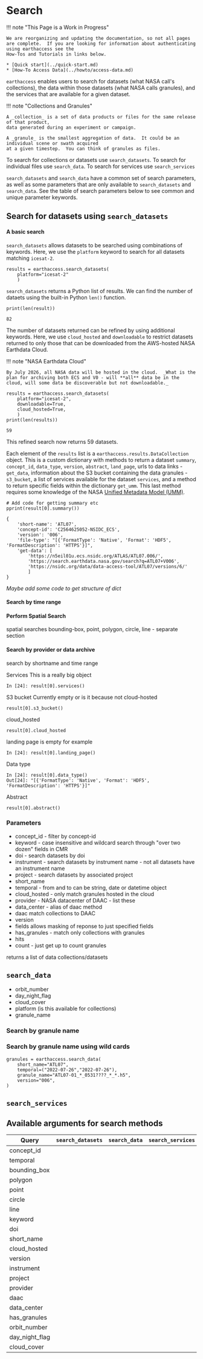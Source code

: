 # Search

!!! note "This Page is a Work in Progress"

    We are reorganizing and updating the documentation, so not all pages are complete.  If you are looking for information about authenticating using earthaccess see the
    How-Tos and Tutorials in links below.

    * [Quick start](../quick-start.md)
    * [How-To Access Data](../howto/access-data.md)

`earthaccess` enables users to search for datasets (what NASA call's collections), the data within those datasets (what NASA calls granules), and the services that are available for a given dataset.

!!! note "Collections and Granules"

    A _collection_ is a set of data products or files for the same release of that product,
    data generated during an experiment or campaign.

    A _granule_ is the smallest aggregation of data.  It could be an individual scene or swath acquired
    at a given timestep.  You can think of granules as files.

To search for collections or datasets use `search_datasets`.  To search for individual files use `search_data`.  To search for services use `search_services`

`search_datasets` and `search_data` have a common set of search parameters, as well as some parameters that are only available to `search_datasets` and `search_data`.  See the table of search parameters below to see common and unique parameter keywords.


## Search for datasets using `search_datasets`

#### A basic search

`search_datasets` allows datasets to be searched using combinations of keywords.  Here, we use the `platform` keyword to search for all datasets matching `icesat-2`.

```
results = earthaccess.search_datasets(
    platform="icesat-2"
    )
```

`search_datasets` returns a Python list of results.  We can find the number of dataets using the built-in Python `len()` function.

```
print(len(result))
```
```
82
```

The number of datasets returned can be refined by using additional keywords.  Here, we use `cloud_hosted` and `downloadable` to restrict datasets returned to only those that can be downloaded from the AWS-hosted NASA Earthdata Cloud.

!!! note "NASA Earthdata Cloud"

    By July 2026, all NASA data will be hosted in the cloud.  _What is the plan for archiving both ECS and V0 - will **all** data be in the cloud, will some data be discoverable but not downloadable._

```
results = earthaccess.search_datasets(
    platform="icesat-2",
    downloadable=True,
    cloud_hosted=True,
    )
print(len(results))
```
```
59
```

This refined search now returns 59 datasets.

Each element of the `results` list is a `earthaccess.results.DataCollection` object.  This is a custom dictionary with methods to return a dataset `summary`, `concept_id`, `data_type`, `version`, `abstract`, `land_page`, urls to data links - `get_data`, information about the S3 bucket containing the data granules - `s3_bucket`, a list of services available for the dataset `services`, and a method to return specific fields within the dictionary `get_umm`.  This last method requires some knowledge of the NASA [Unified Metadata Model (UMM)](https://www.earthdata.nasa.gov/about/esdis/eosdis/cmr/umm).

```
# Add code for getting summary etc
pprint(result[0].summary())
```
```
{
    'short-name': 'ATL07',
    'concept-id': 'C2564625052-NSIDC_ECS',
    'version': '006',
    'file-type': "[{'FormatType': 'Native', 'Format': 'HDF5', 'FormatDescription': 'HTTPS'}]",
    'get-data': [
        'https://n5eil01u.ecs.nsidc.org/ATLAS/ATL07.006/',
        'https://search.earthdata.nasa.gov/search?q=ATL07+V006',
        'https://nsidc.org/data/data-access-tool/ATL07/versions/6/'
        ]
}
```

_Maybe add some code to get structure of dict_

#### Search by time range


#### Perform Spatial Search
spatial searches bounding-box, point, polygon, circle, line - separate section

#### Search by provider or data archive



search by shortname and time range




Services
This is a really big object
```
In [24]: result[0].services()
```

S3 bucket
Currently empty or is it because not cloud-hosted
```
result[0].s3_bucket()
```

cloud_hosted
```
result[0].cloud_hosted
```

landing page is empty for example
```
In [24]: result[0].landing_page()
```

Data type
```
In [24]: result[0].data_type()
Out[24]: "[{'FormatType': 'Native', 'Format': 'HDF5', 'FormatDescription': 'HTTPS'}]"
```

Abstract
```
result[0].abstract()
```

### Parameters

- concept_id - filter by concept-id 
- keyword - case insensitive and wildcard search through "over two dozen" fields in CMR 
- doi - search datasets by doi
- instrument - search datasets by instrument name - not all datasets have an instrument name
- project - search datasets by associated project
- short_name
- temporal - from and to can be string, date or datetime object
- cloud_hosted - only match granules hosted in the cloud
- provider - NASA datacenter of DAAC - list these
- data_center - alias of daac method
- daac match collections to DAAC
- version  
- fields allows masking of reponse to just specified fields
- has_granules - match only collections with granules
- hits
- count - just get up to count granules

returns a list of data collections/datasets

## `search_data`

- orbit_number
- day_night_flag
- cloud_cover
- platform (is this available for collections)
- granule_name

### Search by granule name


### Search by granule name using wild cards

```
granules = earthaccess.search_data(
    short_name="ATL07",
    temporal=("2022-07-26","2022-07-26"),
    granule_name="ATL07-01_*_0531????_*_*.h5",
    version="006",
)
```

## `search_services`

## Available arguments for search methods

| Query | `search_datasets` | `search_data` | `search_services` |
|-------|-------------------|---------------|-------------------|
| concept_id | | | |
| temporal | | | |
| bounding_box | | | |
| polygon | | | |
| point | | | |
| circle | | | |
| line | | | |
| keyword | | | |
| doi | | | |
| short_name | | | |
| cloud_hosted | | | |
| version | | | |
| instrument | | | |
| project | | | |
| provider | | | |
| daac | | | |
| data_center | | | |
| has_granules | | | |
| orbit_number | | | |
| day_night_flag | | | |
| cloud_cover | | | |

